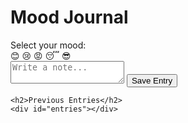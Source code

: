 <!DOCTYPE html>
<html lang="en">
<head>
  <meta charset="UTF-8" />
  <meta name="viewport" content="width=device-width, initial-scale=1.0"/>
  <title>Mood Journal</title>
  <link rel="stylesheet" href="style.css" />
</head>
<body>
  <div class="container">
    <h1>Mood Journal</h1>
    <div class="mood-selector">
      <label>Select your mood:</label>
      <div class="emojis">
        <span class="emoji">😊</span>
        <span class="emoji">😢</span>
        <span class="emoji">😡</span>
        <span class="emoji">😴</span>
        <span class="emoji">😎</span>
      </div>
    </div>
    <textarea id="note" placeholder="Write a note..."></textarea>
    <button id="saveBtn">Save Entry</button>

    <h2>Previous Entries</h2>
    <div id="entries"></div>
  </div>

  <script src="script.js"></script>
</body>
</html>
